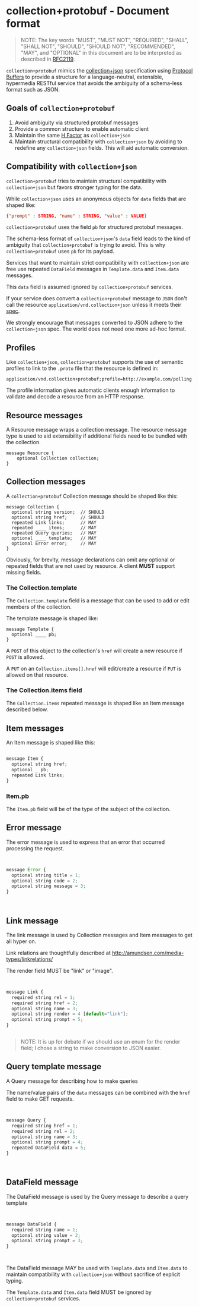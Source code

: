 <!--


package collection;
///===================================================================
/// Collection+Protobuf messages
///===================================================================

// Documentation can be found at
// <https://github.com/ericmoritz/collection-protobuf/>

///-------------------------------------------------------------------
/// An Error message used to convey the latest error condition
/// produced by a fault
///-------------------------------------------------------------------
message Error {
  optional string title = 1;
  optional string code = 2;
  optional string message = 3;
}

///-------------------------------------------------------------------
/// A Link message for Collection.links & Item.links
///
/// To get all hyper on.
/// List of official link relations:
/// http://www.iana.org/assignments/link-relations/link-relations.xhtml
///-------------------------------------------------------------------
message Link {
  required string rel = 1;
  required string href = 2;
  optional string name = 3;
  optional string render = 4 [default="link"];
  optional string prompt = 5;
}

///-------------------------------------------------------------------
/// A Query message for describing how to make queries
///
/// The name/value pairs of the `data` messages can be combined with the
/// `href` field to make GET requests.
///-------------------------------------------------------------------
message Query {
  required string href = 1;
  required string rel = 2;
  optional string name = 3;
  optional string prompt = 4;
  repeated DataField data = 5;
}

///-------------------------------------------------------------------
/// The DataField message is used by the Query message to describe a
/// query template
///-------------------------------------------------------------------

message DataField {
  required string name = 1;
  optional string value = 2;
  optional string prompt = 3;
}




-->

# collection+protobuf - Document format

> NOTE: The key words "MUST", "MUST NOT", "REQUIRED", "SHALL", "SHALL
> NOT", "SHOULD", "SHOULD NOT", "RECOMMENDED", "MAY", and "OPTIONAL"
> in this document are to be interpreted as described in
> [RFC2119](http://tools.ietf.org/html/rfc2119).

`collection+protobuf` mimics the
[collection+json](http://amundsen.com/media-types/collection/format/)
specification using
[Protocol Buffers](https://developers.google.com/protocol-buffers/docs/overview)
to provide a structure for a language-neutral, extensible, hypermedia
RESTful service that avoids the ambiguity of a schema-less format
such as JSON.

## Goals of `collection+protobuf`

1. Avoid ambiguity via structured protobuf messages
2. Provide a common structure to enable automatic client
3. Maintain the same [H Factor](http://amundsen.com/hypermedia/hfactor/) as
   `collection+json`
4. Maintain structural compatibility with `collection+json` by avoiding to
   redefine any `collection+json` fields. This will aid automatic conversion.

## Compatibility with `collection+json`

`collection+protobuf` tries to maintain structural compatibility with
`collection+json` but favors stronger typing for the data.

While `collection+json` uses an anonymous objects for `data` fields that are
shaped like:

```json
{"prompt" : STRING, "name" : STRING, "value" : VALUE}
```

`collection+protobuf` uses the field `pb` for structured protobuf messages.

The schema-less format of `collection+json`'s `data` field leads to the
kind of ambiguity that `collection+protobuf` is trying to avoid. This is
why `collection+protobuf` uses `pb` for its payload.

Services that want to maintain strict compatibility with
`collection+json` are free use repeated `DataField` messages 
in `Template.data` and `Item.data` messages.

This `data` field is assumed ignored by `collection+protobuf` services.

If your service does convert a `collection+protobuf` message to `JSON`
don't call the resource `application/vnd.collection+json` unless it
meets their
[spec](http://amundsen.com/media-types/collection/format/).

We strongly encourage that messages converted to JSON adhere to the
`collection+json` spec.  The world does not need one more ad-hoc
format.

## Profiles

Like `collection+json`, `collection+protobuf` supports the use of
semantic profiles to link to the `.proto` file that the resource is
defined in:

    application/vnd.collection+protobuf;profile=http://example.com/polling.proto#polling.QuestionCollection

The profile information gives automatic clients enough information to
validate and decode a resource from an HTTP response.

## Resource messages

A Resource message wraps a collection message.  The resource
message type is used to aid extensibility if additional fields need
to be bundled with the collection. 

    message Resource {
        optional Collection collection; 
    }

## Collection messages

A `collection+protobuf` Collection message should be shaped like
this:

    message Collection {
	  optional string version;  // SHOULD
      optional string href;		// SHOULD
      repeated Link links;		// MAY
      repeated ____ items;		// MAY
      repeated Query queries;	// MAY
      optional ____ template;	// MAY
      optional Error error;		// MAY
    }


Obviously, for brevity, message declarations can omit any optional or
repeated fields that are not used by resource.  A client **MUST** support
missing fields.

### The Collection.template

The `Collection.template` field is a message that can be used to add
or edit members of the collection.

The template message is shaped like:

    message Template {
      optional ____ pb;
    }
    
A `POST` of this object to the collection's `href` will create a new
resource if `POST` is allowed.

A `PUT` on an `Collection.items[].href` will edit/create a resource
if `PUT` is allowed on that resource.

### The Collection.items field

The `Collection.items` repeated message is shaped like an Item message
described below.


## Item messages

An Item message is shaped like this:

```javascript

message Item {
  optional string href;
  optional _ pb;
  repeated Link links;
}

```

### Item.pb

The `Item.pb` field will be of the type of the subject of the
collection.



## Error message

The error message is used to express that an error that occurred
processing the request.

<!-- 

///-------------------------------------------------------------------
/// An Error message used to convey the latest error condition
/// produced by a fault
///-------------------------------------------------------------------


-->

```javascript


message Error {
  optional string title = 1;
  optional string code = 2;
  optional string message = 3;
}




```

## Link message

The link message is used by Collection messages and Item messages to
get all hyper on.

Link relations are thoughtfully described at
http://amundsen.com/media-types/linkrelations/

The render field MUST be "link" or "image".

<!--

///-------------------------------------------------------------------
/// A Link message for Collection.links & Item.links
///
/// To get all hyper on.
/// List of official link relations:
/// http://www.iana.org/assignments/link-relations/link-relations.xhtml
///-------------------------------------------------------------------


-->

```javascript


message Link {
  required string rel = 1;
  required string href = 2;
  optional string name = 3;
  optional string render = 4 [default="link"];
  optional string prompt = 5;
}



```

> NOTE: It is up for debate if we should use an enum for the render
> field; I chose a string to make conversion to JSON easier.

## Query template message

A Query message for describing how to make queries

The name/value pairs of the `data` messages can be combined with the
`href` field to make GET requests.

<!--

///-------------------------------------------------------------------
/// A Query message for describing how to make queries
///
/// The name/value pairs of the `data` messages can be combined with the
/// `href` field to make GET requests.
///-------------------------------------------------------------------



-->

```javascript


message Query {
  required string href = 1;
  required string rel = 2;
  optional string name = 3;
  optional string prompt = 4;
  repeated DataField data = 5;
}




```

## DataField message
    
The DataField message is used by the Query message to describe a query template

<!--

///-------------------------------------------------------------------
/// The DataField message is used by the Query message to describe a
/// query template
///-------------------------------------------------------------------




-->

```javascript


message DataField {
  required string name = 1;
  optional string value = 2;
  optional string prompt = 3;
}




```

The DataField message MAY be used with `Template.data` and `Item.data`
to maintain compatibility with `collection+json` without sacrifice of
explicit typing.

The `Template.data` and `Item.data` field MUST be ignored by
`collection+protobuf` services.

